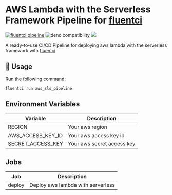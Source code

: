 # AWS Lambda with the Serverless Framework Pipeline for [fluentci](https://docs.fluentci.io/)

[![fluentci pipeline](https://img.shields.io/badge/dynamic/json?label=pkg.fluentci.io&labelColor=%23000&color=%23460cf1&url=https%3A%2F%2Fapi.fluentci.io%2Fv1%2Fpipeline%2Faws_sls_pipeline&query=%24.version)](https://pkg.fluentci.io/aws_sls_pipeline)
![deno compatibility](https://shield.deno.dev/deno/^1.37)
[![](https://img.shields.io/codecov/c/gh/jmRakoto/aws-sls-pipeline)](https://app.codecov.io/gh/jmRakoto/aws-sls-pipeline)

A ready-to-use CI/CD Pipeline for deploying aws lambda with the serverless framework with [fluentci](https://docs.fluentci.io/)

## 🚀 Usage

Run the following command:

```bash
fluentci run aws_sls_pipeline
```

## Environment Variables

| Variable          | Description                |
| ----------------- | -------------------------- |
| REGION            | Your aws region            |
| AWS_ACCESS_KEY_ID | Your aws access key id     |
| SECRET_ACCESS_KEY | Your aws secret access key |

## Jobs

| Job    | Description                       |
| ------ | ----------------------------------|
| deploy | Deploy aws lambda with serverless |
